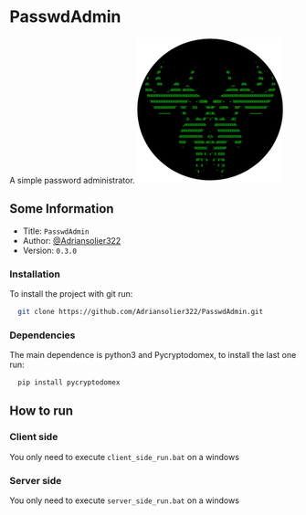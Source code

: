 # PasswdAdmin

A simple password administrator. 
![Logo](img/passwdAdmin_logo.png)


## Some Information
- Title: `PasswdAdmin`
- Author: [@Adriansolier322](https://www.github.com/Adriansolier322)
- Version: `0.3.0`


### Installation

To install the project with git run:
```bash
  git clone https://github.com/Adriansolier322/PasswdAdmin.git
```
### Dependencies
The main dependence is python3 and Pycryptodomex, to install the last one run:
```bash
  pip install pycryptodomex
```
## How to run

### Client side
You only need to execute `client_side_run.bat` on a windows
### Server side
You only need to execute `server_side_run.bat` on a windows